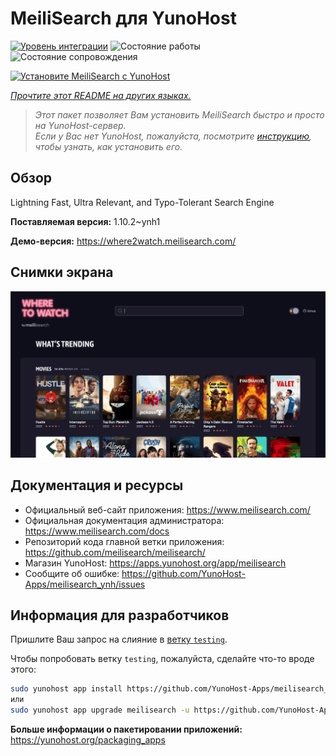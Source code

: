 <!--
Важно: этот README был автоматически сгенерирован <https://github.com/YunoHost/apps/tree/master/tools/readme_generator>
Он НЕ ДОЛЖЕН редактироваться вручную.
-->

# MeiliSearch для YunoHost

[![Уровень интеграции](https://dash.yunohost.org/integration/meilisearch.svg)](https://ci-apps.yunohost.org/ci/apps/meilisearch/) ![Состояние работы](https://ci-apps.yunohost.org/ci/badges/meilisearch.status.svg) ![Состояние сопровождения](https://ci-apps.yunohost.org/ci/badges/meilisearch.maintain.svg)

[![Установите MeiliSearch с YunoHost](https://install-app.yunohost.org/install-with-yunohost.svg)](https://install-app.yunohost.org/?app=meilisearch)

*[Прочтите этот README на других языках.](./ALL_README.md)*

> *Этот пакет позволяет Вам установить MeiliSearch быстро и просто на YunoHost-сервер.*  
> *Если у Вас нет YunoHost, пожалуйста, посмотрите [инструкцию](https://yunohost.org/install), чтобы узнать, как установить его.*

## Обзор

Lightning Fast, Ultra Relevant, and Typo-Tolerant Search Engine


**Поставляемая версия:** 1.10.2~ynh1

**Демо-версия:** <https://where2watch.meilisearch.com/>

## Снимки экрана

![Снимок экрана MeiliSearch](./doc/screenshots/meilisearch.png)

## Документация и ресурсы

- Официальный веб-сайт приложения: <https://www.meilisearch.com/>
- Официальная документация администратора: <https://www.meilisearch.com/docs>
- Репозиторий кода главной ветки приложения: <https://github.com/meilisearch/meilisearch/>
- Магазин YunoHost: <https://apps.yunohost.org/app/meilisearch>
- Сообщите об ошибке: <https://github.com/YunoHost-Apps/meilisearch_ynh/issues>

## Информация для разработчиков

Пришлите Ваш запрос на слияние в [ветку `testing`](https://github.com/YunoHost-Apps/meilisearch_ynh/tree/testing).

Чтобы попробовать ветку `testing`, пожалуйста, сделайте что-то вроде этого:

```bash
sudo yunohost app install https://github.com/YunoHost-Apps/meilisearch_ynh/tree/testing --debug
или
sudo yunohost app upgrade meilisearch -u https://github.com/YunoHost-Apps/meilisearch_ynh/tree/testing --debug
```

**Больше информации о пакетировании приложений:** <https://yunohost.org/packaging_apps>
